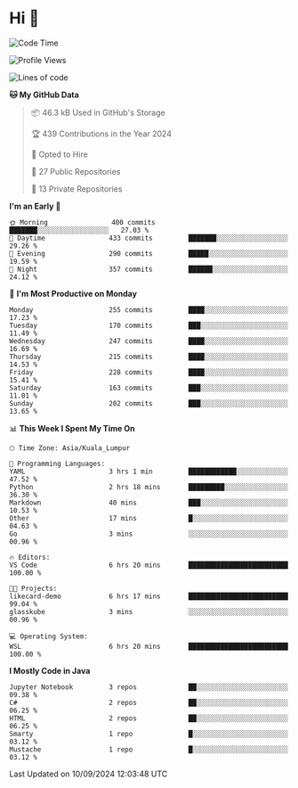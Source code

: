 <h1>Hi 👋</h1>

<!--START_SECTION:waka-->
![Code Time](http://img.shields.io/badge/Code%20Time-711%20hrs%2034%20mins-blue)

![Profile Views](http://img.shields.io/badge/Profile%20Views-0-blue)

![Lines of code](https://img.shields.io/badge/From%20Hello%20World%20I%27ve%20Written-1.2%20million%20lines%20of%20code-blue)

**🐱 My GitHub Data** 

> 📦 46.3 kB Used in GitHub's Storage 
 > 
> 🏆 439 Contributions in the Year 2024
 > 
> 💼 Opted to Hire
 > 
> 📜 27 Public Repositories 
 > 
> 🔑 13 Private Repositories 
 > 
**I'm an Early 🐤** 

```text
🌞 Morning                400 commits         ███████░░░░░░░░░░░░░░░░░░   27.03 % 
🌆 Daytime                433 commits         ███████░░░░░░░░░░░░░░░░░░   29.26 % 
🌃 Evening                290 commits         █████░░░░░░░░░░░░░░░░░░░░   19.59 % 
🌙 Night                  357 commits         ██████░░░░░░░░░░░░░░░░░░░   24.12 % 
```
📅 **I'm Most Productive on Monday** 

```text
Monday                   255 commits         ████░░░░░░░░░░░░░░░░░░░░░   17.23 % 
Tuesday                  170 commits         ███░░░░░░░░░░░░░░░░░░░░░░   11.49 % 
Wednesday                247 commits         ████░░░░░░░░░░░░░░░░░░░░░   16.69 % 
Thursday                 215 commits         ████░░░░░░░░░░░░░░░░░░░░░   14.53 % 
Friday                   228 commits         ████░░░░░░░░░░░░░░░░░░░░░   15.41 % 
Saturday                 163 commits         ███░░░░░░░░░░░░░░░░░░░░░░   11.01 % 
Sunday                   202 commits         ███░░░░░░░░░░░░░░░░░░░░░░   13.65 % 
```


📊 **This Week I Spent My Time On** 

```text
🕑︎ Time Zone: Asia/Kuala_Lumpur

💬 Programming Languages: 
YAML                     3 hrs 1 min         ████████████░░░░░░░░░░░░░   47.52 % 
Python                   2 hrs 18 mins       █████████░░░░░░░░░░░░░░░░   36.30 % 
Markdown                 40 mins             ███░░░░░░░░░░░░░░░░░░░░░░   10.53 % 
Other                    17 mins             █░░░░░░░░░░░░░░░░░░░░░░░░   04.63 % 
Go                       3 mins              ░░░░░░░░░░░░░░░░░░░░░░░░░   00.96 % 

🔥 Editors: 
VS Code                  6 hrs 20 mins       █████████████████████████   100.00 % 

🐱‍💻 Projects: 
likecard-demo            6 hrs 17 mins       █████████████████████████   99.04 % 
glasskube                3 mins              ░░░░░░░░░░░░░░░░░░░░░░░░░   00.96 % 

💻 Operating System: 
WSL                      6 hrs 20 mins       █████████████████████████   100.00 % 
```

**I Mostly Code in Java** 

```text
Jupyter Notebook         3 repos             ██░░░░░░░░░░░░░░░░░░░░░░░   09.38 % 
C#                       2 repos             ██░░░░░░░░░░░░░░░░░░░░░░░   06.25 % 
HTML                     2 repos             ██░░░░░░░░░░░░░░░░░░░░░░░   06.25 % 
Smarty                   1 repo              █░░░░░░░░░░░░░░░░░░░░░░░░   03.12 % 
Mustache                 1 repo              █░░░░░░░░░░░░░░░░░░░░░░░░   03.12 % 
```




 Last Updated on 10/09/2024 12:03:48 UTC
<!--END_SECTION:waka-->
